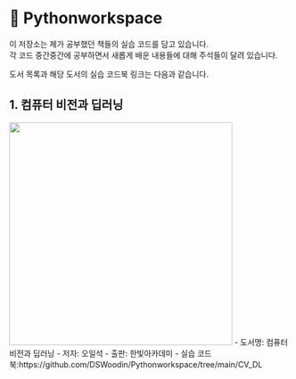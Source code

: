 # 📗 Pythonworkspace

이 저장소는 제가 공부했던 책들의 실습 코드를 담고 있습니다.    
각 코드 중간중간에 공부하면서 새롭게 배운 내용들에 대해 주석들이 달려 있습니다.

도서 목록과 해당 도서의 실습 코드북 링크는 다음과 같습니다.

## 1. 컴퓨터 비전과 딥러닝
<img src="https://contents.kyobobook.co.kr/sih/fit-in/458x0/pdt/9791156645481.jpg" height="400">   
- 도서명: 컴퓨터 비전과 딥러닝
  - 저자: 오일석
  - 출판: 한빛아카데미
  - 실습 코드북:https://github.com/DSWoodin/Pythonworkspace/tree/main/CV_DL
  

